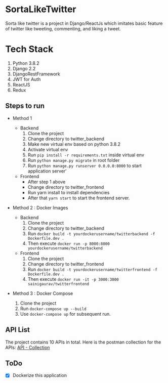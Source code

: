 
# SortaLikeTwitter

Sorta like twitter is a project in Django/ReactJs which imitates basic feature of twitter like tweeting, commenting, and liking a tweet.


# Tech Stack

 1. Python 3.8.2
 2. Django 2.2
 3. DjangoRestFramework
 4. JWT for Auth
 5. ReactJS
 6. Redux

## Steps to run

 - Method 1
	 - Backend
		 1. Clone the project
		 2. Change directory to twitter_backend
		 3. Make new virtual env based on python 3.8.2
		 4. Activate virtual env
		 5. Run `pip install -r requirements.txt` inside virtual env
		 6. Run `python manage.py migrate` in root folder
		 7. Run `python manage.py runserver 0.0.0.0:8000` to start application server'
	 - Frontend
		 - After step 1 above
		 - Change directory to twitter_frontend
		 - Run yarn install to install dependencies
		 - After that `yarn start` to start the frontend server.
			 
 - Method 2 : Docker Images
	 - Backend
		 1. Clone the project
		 2. Change directory to twitter_backend
		 3. Run `docker build -t yourdockerusername/twitterbackend -f Dockerfile.dev .`
		 4. Then execute `docker run -p 8000:8000 yourdockerusername/twitterbackend`
	 - Frontend
		 1. Clone the project
		 2. Change directory to twitter_frontend
		 3. Run `docker build -t yourdockerusername/twitterfrontend -f Dockerfile.dev .`
		 4. Then execute `docker run -it -p 3000:3000 sainigaurav/twitterfrontend`

 - Method 3 : Docker Compose
	 1. Clone the project
	 2. Run `docker-compose up --build`
	 3. Use `docker-compose up` for subsequent run.
		 

## API List
The project contains 10 APIs in total.
Here is the postman collection for the APIs:
[API - Collection](https://www.getpostman.com/collections/9194d62363a5275cd298)



## ToDo

 - [X] Dockerize this application

